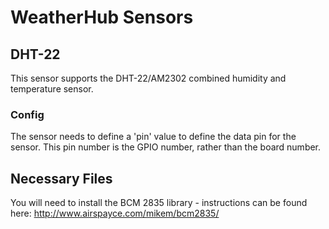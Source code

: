 # WeatherHub Sensors

## DHT-22
This sensor supports the DHT-22/AM2302 combined humidity and temperature sensor.

### Config
The sensor needs to define a 'pin' value to define the data pin for the sensor. This
pin number is the GPIO number, rather than the board number.

## Necessary Files

You will need to install the BCM 2835 library - instructions can be found here: http://www.airspayce.com/mikem/bcm2835/
